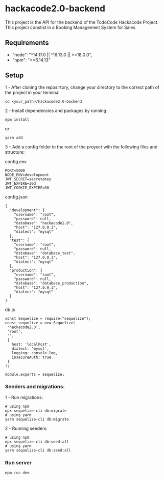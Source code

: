 ﻿# hackacode2.0-backend

This project is the API for the backend of the TodoCode Hackacode Project. This project constist in a Booking Management System for Sales. 

## Requirements

-  "node": "^14.17.0 || ^16.13.0 || >=18.0.0",
-  "npm": ">=6.14.13"

## Setup

1 - After cloning the reposirtory, change your directory to the correct path of the project in your terminal

```
cd <your_path>/hackacode2.0-backend
``` 

2 - Install dependencies and packages by running:

```
npm install
```

or

```
yarn add
```

3 - Add a config folder in the root of the proyect with the following files and structure:

config.env

```
PORT=5000
NODE_ENV=development
JWT_SECRET=secreteKey
JWT_EXPIRE=30d
JWT_COOKIE_EXPIRE=30
```

config.json

```
{
  "development": {
    "username": "root",
    "password": null,
    "database": "hackacode2.0",
    "host": "127.0.0.1",
    "dialect": "mysql"
  },
  "test": {
    "username": "root",
    "password": null,
    "database": "database_test",
    "host": "127.0.0.1",
    "dialect": "mysql"
  },
  "production": {
    "username": "root",
    "password": null,
    "database": "database_production",
    "host": "127.0.0.1",
    "dialect": "mysql"
  }
}
```

db.js

```
const Sequelize = require("sequelize");
const sequelize = new Sequelize(
 'hackacode2.0',
 'root',
 '',
 {
   host: 'localhost',
   dialect: 'mysql',
   logging: console.log,
   insecureAuth: true 
 }
);

module.exports = sequelize;
```

### Seeders and migrations:

1 - Run migrations:

```
# using npm
npx sequelize-cli db:migrate
# using yarn
yarn sequelize-cli db:migrate
```

2 - Running seeders:

```
# using npm
npx sequelize-cli db:seed:all
# using yarn
yarn sequelize-cli db:seed:all
```

### Run server

```
npm run dev
```
